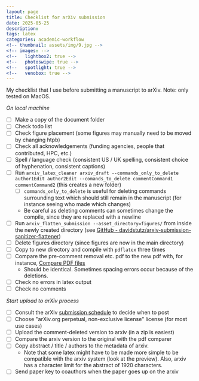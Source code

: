 ```yaml
---
layout: page
title: Checklist for arXiv submission
date: 2025-05-25
description: 
tags: latex
categories: academic-workflow
<!-- thumbnail: assets/img/9.jpg -->
<!-- images: -->
<!--   lightbox2: true -->
<!--   photoswipe: true -->
<!--   spotlight: true -->
<!--   venobox: true -->
---
```


My checklist that I use before submitting a manuscript to arXiv. Note: only tested on MacOS.

*On local machine*
- [ ] Make a copy of the document folder
- [ ] Check todo list
- [ ] Check figure placement (some figures may manually need to be moved by changing htpb)
- [ ] Check all acknowledgements (funding agencies, people that contributed, HPC, etc.)
- [ ] Spell / language check (consistent US / UK spelling, consistent choice of hyphenation, consistent captions)
- [ ] Run `arxiv_latex_cleaner arxiv_draft --commands_only_to_delete author1Edit author2Edit --comands_to_delete commentCommand1 commentCommand2` (this creates a new folder)
	- [ ] `commands_only_to_delete` is useful for deleting commands surrounding text which should still remain in the manuscript (for instance seeing who made which changes)
	- Be careful as deleting comments can sometimes change the compile, since they are replaced with a newline
- [ ] Run `arxiv_flatten_submission --asset_directory=figures/` from inside the newly created directory (see [GitHub - davidstutz/arxiv-submission-sanitizer-flattener](https://github.com/davidstutz/arxiv-submission-sanitizer-flattener))
- [ ] Delete figures directory (since figures are now in the main directory)
- [ ] Copy to new directory and compile with `pdflatex` three times
- [ ] Compare the pre-comment removal etc. pdf to the new pdf with, for instance, [Compare PDF files](https://www.ilovepdf.com/compare-pdf#pdfcompare-options,semantic)
	- Should be identical. Sometimes spacing errors occur because of the deletions.
- [ ] Check no errors in latex output
- [ ] Check no comments

*Start upload to arXiv process*
- [ ] Consult the arXiv [submission schedule](https://info.arxiv.org/help/availability.html) to decide when to post
- [ ] Choose  "arXiv.org perpetual, non-exclusive license" license (for most use cases)
- [ ] Upload the comment-deleted version to arxiv (in a zip is easiest)
- [ ] Compare the arxiv version to the original with the pdf comparer
- [ ] Copy abstract / title / authors to the metadata of arxiv. 
	- Note that some latex might have to be made more simple to be compatible with the arxiv system (look at the preview). Also, arxiv has a character limit for the abstract of 1920 characters.
- [ ] Send paper key to coauthors when the paper goes up on the arxiv
